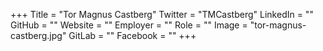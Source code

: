 +++
Title = "Tor Magnus Castberg"
Twitter = "TMCastberg"
LinkedIn = ""
GitHub = ""
Website = ""
Employer = ""
Role = ""
Image = "tor-magnus-castberg.jpg"
GitLab = ""
Facebook = ""
+++
